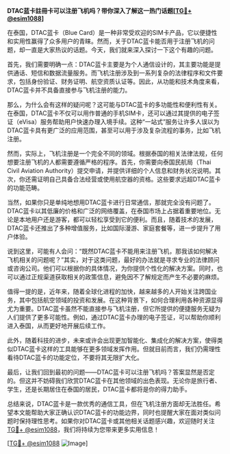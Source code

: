 **DTAC蓝卡註冊卡可以注册飞机吗？带你深入了解这一热门话题[[TG💪+ @esim1088](https://t.me/s/esim1088)]**

在泰国，DTAC蓝卡（Blue Card）是一种非常受欢迎的SIM卡产品，它以便捷性和实用性赢得了众多用户的青睐。然而，关于DTAC蓝卡能否用于注册飞机的问题，却一直是大家热议的话题。今天，我们就来深入探讨一下这个有趣的问题。

首先，我们需要明确一点：DTAC蓝卡主要是为个人通信设计的，其主要功能是提供通话、短信和数据流量服务。而飞机注册涉及到一系列复杂的法律程序和文件要求，包括身份验证、财务证明、航空资质认证等。因此，从功能和技术角度来看，DTAC蓝卡并不具备直接参与飞机注册的能力。

那么，为什么会有这样的疑问呢？这可能与DTAC蓝卡的多功能性和便利性有关。在泰国，DTAC蓝卡不仅可以用作普通的手机SIM卡，还可以通过其提供的电子签证（eVisa）服务帮助用户快速办理入境手续。这种“一站式”服务让许多人误以为DTAC蓝卡具有更广泛的应用范围，甚至可以用于涉及复杂流程的事务，比如飞机注册。

然而，实际上，飞机注册是一个完全不同的领域。根据泰国的相关法律法规，任何想要注册飞机的人都需要遵循严格的程序。首先，你需要向泰国民航局（Thai Civil Aviation Authority）提交申请，并提供详细的个人信息和财务状况说明。其次，你还需证明自己具备合法经营或使用航空器的资格。这些要求远超DTAC蓝卡的功能范畴。

当然，如果你只是单纯地想用DTAC蓝卡进行日常通信，那就完全没有问题了。DTAC蓝卡以其低廉的价格和广泛的网络覆盖，在泰国市场上占据着重要地位。无论是本地用户还是游客，都可以轻松享受到它的便利。而且，随着技术的发展，DTAC蓝卡还推出了多种增值服务，比如国际漫游、家庭套餐等，进一步提升了用户体验。

说到这里，可能有人会问：“既然DTAC蓝卡不能用来注册飞机，那我该如何解决飞机相关的问题呢？”其实，对于这类问题，最好的办法就是寻求专业的法律顾问或咨询公司。他们可以根据你的具体情况，为你提供个性化的解决方案。同时，也可以通过正规渠道获取相关的政策信息，避免因不了解规定而产生不必要的麻烦。

值得一提的是，近年来，随着全球化进程的加快，越来越多的人开始关注跨国业务，其中包括航空领域的投资和发展。在这种背景下，如何合理利用各种资源显得尤为重要。DTAC蓝卡虽然不能直接参与飞机注册，但它所提供的便捷服务无疑为人们提供了更多可能性。例如，通过DTAC蓝卡办理的电子签证，可以帮助你顺利进入泰国，从而更好地开展后续工作。

此外，随着科技的进步，未来或许会出现更加智能化、集成化的解决方案，使得类似DTAC蓝卡这样的工具能够在更多领域发挥作用。但就目前而言，我们仍需理性看待DTAC蓝卡的功能定位，不要将其无限扩大化。

最后，让我们回到最初的问题——DTAC蓝卡可以注册飞机吗？答案显然是否定的。但这并不妨碍我们欣赏DTAC蓝卡在其他领域的出色表现。无论你是旅行者、学生，还是长期居住在泰国的居民，DTAC蓝卡都将是你的得力助手。

总结来说，DTAC蓝卡是一款优秀的通信工具，但在飞机注册方面却无法胜任。希望本文能帮助大家正确认识DTAC蓝卡的功能边界，同时也提醒大家在面对类似问题时保持理性思考。如果你对DTAC蓝卡或其他相关话题感兴趣，欢迎随时关注[TG💪+ @esim1088](https://t.me/s/esim1088)，我们将持续为您带来更多实用信息！

[[TG💪+ @esim1088](https://t.me/s/esim1088) ![Image](https://i.postimg.cc/4NQfJmqS/Snipaste-2025-05-13-00-14-12.png)]